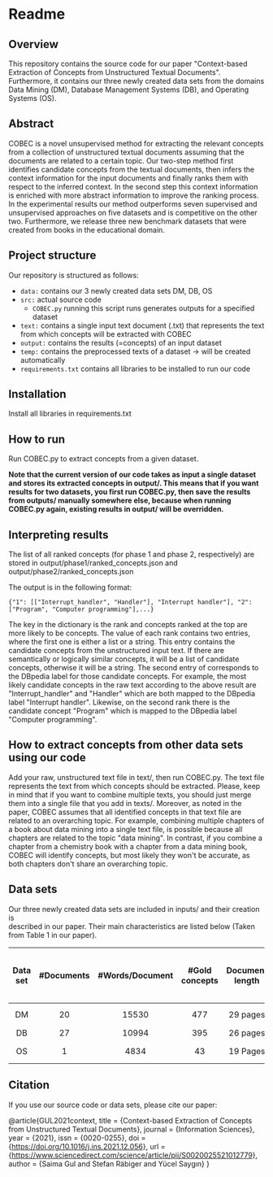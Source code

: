 # Readme

## Overview
This repository contains the source code for our paper "Context-based Extraction 
of Concepts from Unstructured Textual Documents". Furthermore, it contains our 
three newly created data sets from the domains Data Mining (DM), Database 
Management Systems (DB), and Operating Systems (OS). 

## Abstract
COBEC is a novel unsupervised method for extracting the relevant concepts from 
a collection of unstructured textual documents assuming that the documents are 
related to a certain topic. Our two-step method first identifies candidate 
concepts from the textual documents, then infers the context information for 
the input documents and finally ranks them with respect to the inferred 
context. In the second step this context information is enriched with more 
abstract information to improve the ranking process. In the experimental 
results our method outperforms seven supervised and unsupervised approaches 
on five datasets and is competitive on the other two. Furthermore, we release 
three new benchmark datasets that were created from books in the educational 
domain.

## Project structure
Our repository is structured as follows:
* ``` data: ``` contains our 3 newly created data sets DM, DB, OS
* ``` src: ``` actual source code
  * ``` COBEC.py ``` running this script runs generates outputs for a specified dataset
* ``` text: ``` contains a single input text document (.txt) that represents the text from 
which concepts will be extracted with COBEC
* ``` output: ``` contains the results (=concepts) of an input dataset
* ``` temp: ``` contains the preprocessed texts of a dataset -> will be created automatically
* ``` requirements.txt ``` contains all libraries to be installed to run our code

## Installation
Install all libraries in requirements.txt

## How to run
Run COBEC.py to extract concepts from a given dataset. 

**Note that the current 
version of our code takes as input a single dataset and stores its extracted 
concepts in output/. This means that if you want results for two datasets,
you first run COBEC.py, then save the results from outputs/ manually somewhere 
else, because when running COBEC.py again, existing results in output/ will be 
overridden.**

## Interpreting results
The list of all ranked concepts (for phase 1 and phase 2, respectively) are stored in output/phase1/ranked_concepts.json and output/phase2/ranked_concepts.json

The output is in the following format:
```
{"1": [["Interrupt_handler", "Handler"], "Interrupt handler"], "2": ["Program", "Computer programming"],...}
```
The key in the dictionary is the rank and concepts ranked at the top are more likely to be concepts. The value of each rank contains two entries, where the first one is either a list or a string. This entry contains the candidate concepts from the unstructured input text. If there are semantically or logically similar concepts, it will be a list of candidate concepts, otherwise it will be a string. The second entry of corresponds to the DBpedia label for those candidate concepts. For example, the most likely candidate concepts in the raw text according to the above result are "Interrupt_handler" and "Handler" which are both mapped to the DBpedia label "Interrupt handler". Likewise, on the second rank there is the candidate concept "Program" which is mapped to the DBpedia label "Computer programming".

## How to extract concepts from other data sets using our code
Add your raw, unstructured text file in text/, then run COBEC.py.
The text file represents the text from which concepts should be extracted. 
Please, keep in mind that if you want to combine multiple texts, you should 
just merge them into a single file that you add in texts/.
Moreover, as noted in the paper, COBEC assumes that all identified concepts in
that text file are related to an overarching topic. For example,
combining multiple chapters of a book about data mining into a single text 
file, is possible because all chapters are related to the topic "data mining".
In contrast, if you combine a chapter from a chemistry book with a chapter from
a data mining book, COBEC will identify concepts, but most likely they won't be 
accurate, as both chapters don't share an overarching topic.



## Data sets
Our three newly created data sets are included in inputs/ and their creation is  
described in our paper. Their main characteristics are listed below (Taken from Table 1 in our paper).

| Data set | #Documents | #Words/Document | #Gold concepts | Document length | Avg. #gold concepts per document |       Topic       | #Gold concepts with > 3 words |
|:--------:|:----------:|:---------------:|:--------------:|:---------------:|:--------------------------------:|:-----------------:|:-----------------------------:|
|   DM	    |     20     |     	15530	     |      477	      |    29 pages	    |              23.85	              |    Data Mining    |              	4               |	  
|   DB	    |     27     |     	10994	     |      395	      |    26 pages	    |              14.63	              |     Databases     |              	0               |	   
|   OS	    |     1      |     	4834	      |      43	       |    19 Pages	    |               43	                | Operating Systems |              	0               |	 


## Citation
If you use our source code or data sets, please cite our paper:

@article{GUL2021context,
title = {Context-based Extraction of Concepts from Unstructured Textual Documents},
journal = {Information Sciences},
year = {2021},
issn = {0020-0255},
doi = {https://doi.org/10.1016/j.ins.2021.12.056},
url = {https://www.sciencedirect.com/science/article/pii/S0020025521012779},
author = {Saima Gul and Stefan Räbiger and Yücel Saygın}
}
